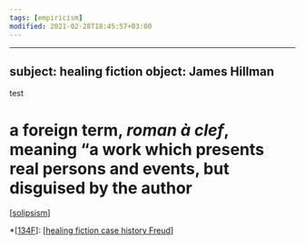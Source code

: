 ```yaml
---
tags: [empiricism]
modified: 2021-02-28T18:45:57+03:00
---
```


---
subject: healing fiction
object: James Hillman
--- 
test
# a foreign term, *roman à clef*, meaning “a work which presents real persons and events, but disguised by the author
[[solipsism]]  

*[[134F]]: [[healing fiction case history Freud]]  

[//begin]: # "Autogenerated link references for markdown compatibility"
[solipsism]: solipsism/solipsism "solipsism is the philosophical idea that only one's mind is sure to exist"
[134F]: 134f "134F"
[healing fiction case history Freud]: healing-fiction-case-history-freud "The Fiction of Case History: A Round with Freud"
[//end]: # "Autogenerated link references"